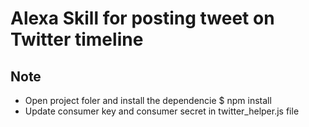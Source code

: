 # Alexa Skill for posting tweet on Twitter timeline

## Note
 * Open project foler and install the dependencie $ npm install
 * Update consumer key and consumer secret in twitter_helper.js file